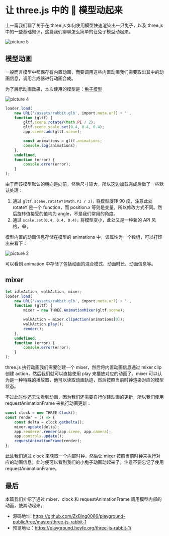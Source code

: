 # 让 three.js 中的 🐰 模型动起来

上一篇我们聊了关于在 three.js 如何使用模型快速渲染出一只兔子，以及 three.js 中的一些基础知识，这篇我们聊聊怎么简单的让兔子模型动起来。

![picture 5](/image/blog-three-js-rabbit-1-43.gif)

## 模型动画

一般而言模型中都保存有内置动画，而要调用这些内置动画我们需要取出其中的动画信息，调用合成器进行动画合成。

为了展示动画效果，本次使用的模型是：[兔子模型](https://sketchfab.com/3d-models/rabbit-rigged-e7213589744d436b9d96e2dbb31198a5)

![picture 4](/image/blog-three-js-rabbit-1-62.png)

```ts
loader.load(
    new URL('/assets/rabbit.glb', import.meta.url) + '',
    function (gltf) {
        gltf.scene.rotateY(Math.PI / 2);
        gltf.scene.scale.set(0.4, 0.4, 0.4);
        app.scene.add(gltf.scene);

        const animations = gltf.animations;
        console.log(animations);
    },
    undefined,
    function (error) {
        console.error(error);
    }
);
```

由于而该模型默认的朝向是向前，然后尺寸较大，所以这边加载完成后做了一些默认处理：

1. 通过 `gltf.scene.rotateY(Math.PI / 2);` 将模型旋转 90 度，注意此处 rotateY 是一个 function，而 position.x 等则是变量，所以修改方式不同。然后旋转值接受的值均为 angle，不是我们常用的角度。
2. 通过 `scale.set(0.4, 0.4, 0.4);` 将模型变小，此处又是一种新的 API 风格，😂。

模型内置的动画信息存储在模型的 animations 中，该属性为一个数组，可以打印出来看下：

![picture 2](/image/blog-three-js-rabbit-1-60.png)

可以看到 animation 中存储了包括动画的混合模式、动画时长、动画信息等。

## mixer

```ts
let idleAction, walkAction, mixer;
loader.load(
    new URL('/assets/rabbit.glb', import.meta.url) + '',
    function (gltf) {
        mixer = new THREE.AnimationMixer(gltf.scene);

        walkAction = mixer.clipAction(animations[0]);
        walkAction.play();
        render();
    },
    undefined,
    function (error) {
        console.error(error);
    }
);
```

three.js 执行动画我们需要创建一个 mixer，然后将内置动画信息通过 mixer clip 创建 action，然后我们就可以直接使用 play 来播放对应的动画了。mixer 可以认为是一种特殊的播放器，他可以读取动画轨迹，然后按照当前时钟渲染对应的模型状态。

不过此时你还无法看到动画，因为我们还需要自行创建动画的更新，所以我们使用 requestAnimationFrame 来执行动画更新：

```ts
const clock = new THREE.Clock();
const render = () => {
    const delta = clock.getDelta();
    mixer.update(delta);
    app.renderer.render(app.scene, app.camera);
    app.controls.update();
    requestAnimationFrame(render);
};
```

此处我们通过 clock 来获取一个内部时钟，然后让 mixer 按照当前时钟来执行对应的动画信息。此时便可以看到我们的小兔子动画动起来了，注意不要忘记了使用 requestAnimationFrame。

## 最后

本篇我们介绍了通过 mixer、clock 和 requestAnimationFrame 调用模型内部的动画，使其动起来。

-   源码地址: https://github.com/ZxBing0066/playground-public/tree/master/three-js-rabbit-1
-   预览地址：https://playground.heyfe.org/three-js-rabbit-1/
